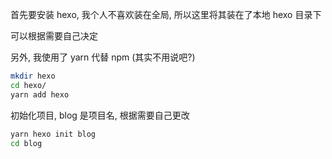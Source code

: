 首先要安装 hexo, 我个人不喜欢装在全局, 所以这里将其装在了本地 hexo 目录下

可以根据需要自己决定

另外, 我使用了 yarn 代替 npm (其实不用说吧?)

```sh
mkdir hexo
cd hexo/
yarn add hexo
```

初始化项目, blog 是项目名, 根据需要自己更改

```sh
yarn hexo init blog
cd blog
```

